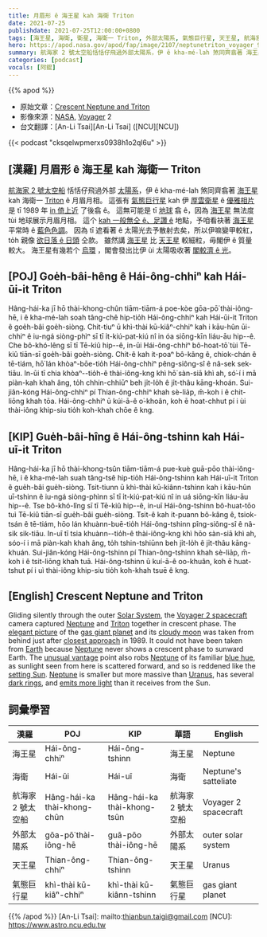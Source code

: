 ```yaml
---
title: 月眉形 ê 海王星 kah 海衛 Triton
date: 2021-07-25
publishdate: 2021-07-25T12:00:00+0800
tags: [海王星, 海衛, 衛星, 海衛一 Triton, 外部太陽系, 氣態巨行星, 天王星, 航海家 2 號]
hero: https://apod.nasa.gov/apod/fap/image/2107/neptunetriton_voyager_960.jpg
summary: 航海家 2 號太空船恬恬仔飛過外部太陽系，伊 ê kha-mé-lah 煞同齊翕著 海王星 kah 海衛一  Triton ê 月眉月相。
categories: [podcast]
vocals: [阿錕]
---
```


{{% apod %}}

- 原始文章：[Crescent Neptune and Triton](https://apod.nasa.gov/apod/ap210725.html)
- 影像來源：[NASA](https://www.nasa.gov/), [Voyager](https://voyager.jpl.nasa.gov/) 2
- 台文翻譯：[An-Li Tsai][An-Li Tsai] ([NCU][NCU])

{{< podcast "cksqelwpmerxs0938h1o2ql6u" >}}

## [漢羅] 月眉形 ê 海王星 kah 海衛一  Triton
[航海家 2 號太空船][Voyager 2 spacecraft] 恬恬仔飛過外部 [太陽系][Solar System]，伊 ê kha-mé-lah 煞同齊翕著 [海王星][Neptune 1] kah 海衛一  [Triton][Triton] ê 月眉月相。
這張有 [氣態巨行星][gas giant planet] kah 伊 [厚雲衛星][cloudy moon] ê [優雅相片][elegant picture] 是 tī 1989 年 [in 倚上近][closest approach] 了後翕 ê。
這無可能是 tī [地球][Earth] 翕 ê，因為 [海王星][Neptune 2] 無法度 tùi 地球展示月眉月相。
這个 [kah 一般無仝 ê、足讚 ê][unusual vantage] 地點，予咱看袂著 [海王星][Neptune 3] 平常時 ê [藍色色調][blue hue]。
因為 tī 遮看著 ê 太陽光去予散射去矣，所以伊嘛變甲較紅，to̍h 親像 [欲日落 ê 日頭][setting Sun] 仝款。
雖然講 [海王星][Neptune 4] 比 [天王星][Uranus] 較細粒，毋閣伊 ê 質量較大。
海王星有幾若个 [烏環][dark rings] ，閣會發出比伊 ùi 太陽吸收著 [閣較濟 ê 光][emits more light]。

## [POJ] Goe̍h-bâi-hêng ê Hái-ông-chhiⁿ kah Hái-ūi-it Triton
Hâng-hái-ka jī hō thài-khong-chûn tiām-tiām-á poe-kòe gōa-pō͘ thài-iông-hē, i ê kha-mé-lah soah tâng-chê hip-tio̍h Hái-ông-chhiⁿ kah Hái-ūi-it Triton ê goe̍h-bâi goe̍h-siòng.
Chit-tiuⁿ ū khì-thài kū-kiâⁿ-chhiⁿ kah i kāu-hûn ūi-chhiⁿ ê iu-ngá siòng-phìⁿ sī tī i̍t-kiú-pat-kiú nî in óa siōng-kīn liáu-āu hip--ê.
Che bô-khó-lêng sī tī Tē-kiû hip--ê, in-ūi Hái-ông-chhiⁿ bô-hoat-tō͘ tùi Tē-kiû tiān-sī goe̍h-bâi goe̍h-siòng.
Chit-ê kah it-poaⁿ bô-kâng ê, chiok-chán ê tē-tiám, hō͘ lán khòaⁿ-bōe-tio̍h Hái-ông-chhiⁿ pêng-siông-sî ê nâ-sek sek-tiāu.
In-ūi tī chia khòaⁿ--tio̍h-ê thài-iông-kng khì hō͘ sàn-siā khì ah, só͘-í i mā piàn-kah khah âng, to̍h chhin-chhiūⁿ beh ji̍t-lo̍h ê ji̍t-thâu kāng-khoán.
Sui-jiân-kóng Hái-ông-chhiⁿ pí Thian-ông-chhiⁿ khah sè-lia̍p, m̄-koh i ê chit-liōng khah tōa.
Hái-ông-chhiⁿ ū kúi-ā-ê o͘-khoân, koh ē hoat-chhut pí i ùi thài-iông khip-siu tio̍h koh-khah chōe ê kng.

## [KIP] Gue̍h-bâi-hîng ê Hái-ông-tshinn kah Hái-uī-it Triton
Hâng-hái-ka jī hō thài-khong-tsûn tiām-tiām-á pue-kuè guā-pōo thài-iông-hē, i ê kha-mé-lah suah tâng-tsê hip-tio̍h Hái-ông-tshinn kah Hái-uī-it Triton ê gue̍h-bâi gue̍h-siòng.
Tsit-tiunn ū khì-thài kū-kiânn-tshinn kah i kāu-hûn uī-tshinn ê iu-ngá siòng-phìnn sī tī i̍t-kiú-pat-kiú nî in uá siōng-kīn liáu-āu hip--ê.
Tse bô-khó-lîng sī tī Tē-kiû hip--ê, in-uī Hái-ông-tshinn bô-huat-tōo tuì Tē-kiû tiān-sī gue̍h-bâi gue̍h-siòng.
Tsit-ê kah it-puann bô-kâng ê, tsiok-tsán ê tē-tiám, hōo lán khuànn-buē-tio̍h Hái-ông-tshinn pîng-siông-sî ê nâ-sik sik-tiāu.
In-uī tī tsia khuànn--tio̍h-ê thài-iông-kng khì hōo sàn-siā khì ah, sóo-í i mā piàn-kah khah âng, to̍h tshin-tshiūnn beh ji̍t-lo̍h ê ji̍t-thâu kāng-khuán.
Sui-jiân-kóng Hái-ông-tshinn pí Thian-ông-tshinn khah sè-lia̍p, m̄-koh i ê tsit-liōng khah tuā.
Hái-ông-tshinn ū kuí-ā-ê oo-khuân, koh ē huat-tshut pí i uì thài-iông khip-siu tio̍h koh-khah tsuē ê kng.


## [English] Crescent Neptune and Triton
Gliding silently through the outer [Solar System][Solar System], the [Voyager 2 spacecraft][Voyager 2 spacecraft] camera captured [Neptune][Neptune 1] and [Triton][Triton] together in crescent phase.
The [elegant picture][elegant picture] of the [gas giant planet][gas giant planet] and its [cloudy moon][cloudy moon] was taken from behind just after [closest approach][closest approach] in 1989.
It could not have been taken from [Earth][Earth] because [Neptune][Neptune 2] never shows a crescent phase to sunward Earth.
The [unusual vantage][unusual vantage] point also robs [Neptune][Neptune 3] of its familiar [blue hue][blue hue], as sunlight seen from here is scattered forward, and so is reddened like the [setting Sun][setting Sun].
[Neptune][Neptune 4] is smaller but more massive than [Uranus][Uranus], has several [dark rings][dark rings], and [emits more light][emits more light] than it receives from the Sun.

## 詞彙學習

|漢羅|POJ|KIP|華語|English|
|-|-|-|-|-|
|海王星|Hái-ông-chhiⁿ|Hái-ông-tshinn|海王星|Neptune|
|海衛|Hái-ūi|Hái-uī|海衛|Neptune's satteliate|
|航海家 2 號太空船|Hâng-hái-ka thài-khong-chûn|Hâng-hái-ka thài-khong-tsûn|航海家 2 號太空船|Voyager 2 spacecraft|
|外部太陽系|gōa-pō͘ thài-iông-hē|guā-pōo thài-iông-hē|外部太陽系|outer solar system|
|天王星|Thian-ông-chhiⁿ|Thian-ông-tshinn|天王星|Uranus|
|氣態巨行星|khì-thài kū-kiâⁿ-chhiⁿ|khì-thài kū-kiânn-tshinn|氣態巨行星|gas giant planet|

{{% /apod %}}
[An-Li Tsai]: mailto:thianbun.taigi@gmail.com
[NCU]: https://www.astro.ncu.edu.tw

[Solar System]:https://solarsystem.nasa.gov/solar-system/our-solar-system/overview/
[Voyager 2 spacecraft]:https://www.jpl.nasa.gov/missions/voyager-2
[Neptune 1]:http://en.wikipedia.org/wiki/Neptune
[Triton]:https://apod.nasa.gov/apod/ap070304.html
[elegant picture]:http://pds.jpl.nasa.gov/planets/captions/neptune/parting.htm
[gas giant planet]:https://solarsystem.nasa.gov/planets/neptune/in-depth/
[cloudy moon]:https://en.wikipedia.org/wiki/Triton_(moon)#Atmosphere
[closest approach]:https://apod.nasa.gov/apod/ap140826.html
[Earth]:https://apod.nasa.gov/apod/ap070325.html
[Neptune 2]:https://youtu.be/NStn7zZKXfE
[unusual vantage]:https://photojournal.jpl.nasa.gov/catalog/PIA02247
[Neptune 3]:https://open.spotify.com/episode/5Hc4tnazxSYJZdltUW0IV2
[blue hue]:https://apod.nasa.gov/apod/ap150215.html
[setting Sun]:https://apod.nasa.gov/apod/ap151202.html
[Neptune 4]:https://nssdc.gsfc.nasa.gov/photo_gallery/photogallery-neptune.html
[Uranus]:https://en.wikipedia.org/wiki/Uranus
[dark rings]:http://pds-rings.seti.org/neptune/
[emits more light]:https://en.wikipedia.org/wiki/Neptune#Internal_heating
